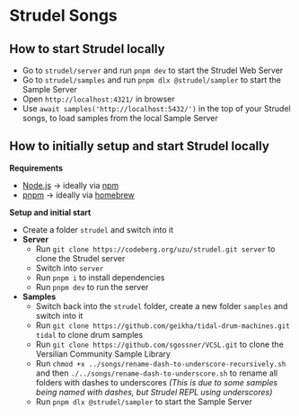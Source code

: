 # Strudel Songs
## How to start Strudel locally
- Go to `strudel/server` and run  `pnpm dev` to start the Strudel Web Server
- Go to `strudel/samples` and run `pnpm dlx @strudel/sampler` to start the Sample Server
- Open `http://localhost:4321/` in browser
- Use `await samples('http://localhost:5432/')` in the top of your Strudel songs, to load samples from the local Sample Server

## How to initially setup and start Strudel locally
**Requirements**
- [Node.js](https://nodejs.org/en/) -> ideally via [npm](https://www.npmjs.com/)
- [pnpm](https://pnpm.io/installation) -> ideally via [homebrew](https://docs.brew.sh/Installation)

**Setup and initial start**
- Create a folder `strudel` and switch into it
- **Server**
  - Run `git clone https://codeberg.org/uzu/strudel.git server` to clone the Strudel server
  - Switch into `server`
  - Run `pnpm i` to install dependencies
  - Run `pnpm dev` to run the server
- **Samples**
  - Switch back into the `strudel` folder, create a new folder `samples` and switch into it
  - Run `git clone https://github.com/geikha/tidal-drum-machines.git tidal` to clone drum samples
  - Run `git clone https://github.com/sgossner/VCSL.git` to clone the Versilian Community Sample Library
  - Run `chmod +x ../songs/rename-dash-to-underscore-recursively.sh` and then `./../songs/rename-dash-to-underscore.sh` to rename all folders with dashes to underscores *(This is due to some samples being named with dashes, but Strudel REPL using underscores)*
  - Run `pnpm dlx @strudel/sampler` to start the Sample Server